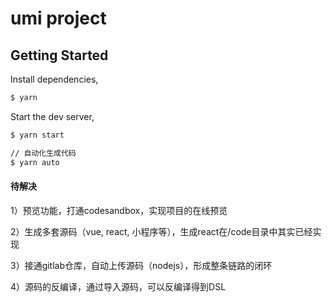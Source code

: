 # umi project
## Getting Started

Install dependencies,

```bash
$ yarn
```

Start the dev server,

```bash
$ yarn start
```
```bash
// 自动化生成代码
$ yarn auto
```
#### 待解决
1）预览功能，打通codesandbox，实现项目的在线预览

2）生成多套源码（vue, react, 小程序等），生成react在/code目录中其实已经实现

3）接通gitlab仓库，自动上传源码（nodejs），形成整条链路的闭环

4）源码的反编译，通过导入源码，可以反编译得到DSL


